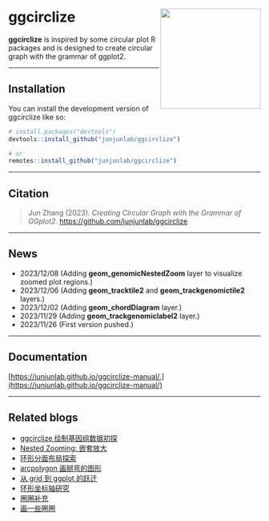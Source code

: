 # ggcirclize <img src="data/tracks.svg" align="right" height="200" />
 
<!-- badges: start -->

**ggcirclize** is inspired by some circular plot R packages and is designed to create circular graph with the grammar of ggplot2.

<!-- badges: end -->

---

## Installation

You can install the development version of ggcirclize like so:

``` r
# install.packages("devtools")
devtools::install_github("junjunlab/ggcirclize")

# or
remotes::install_github("junjunlab/ggcirclize")
```

---

## Citation

> Jun Zhang (2023). *Creating Circular Graph with the Grammar of GGplot2.*  https://github.com/junjunlab/ggcirclize

---

## News

- 2023/12/08  (Adding **geom_genomicNestedZoom** layer to visualize zoomed plot regions.)
- 2023/12/06  (Adding **geom_tracktile2** and **geom_trackgenomictile2** layers.)
- 2023/12/02  (Adding **geom_chordDiagram** layer.)
- 2023/11/29  (Adding **geom_trackgenomiclabel2** layer.)
- 2023/11/26  (First version pushed.)
---

## Documentation

[https://junjunlab.github.io/ggcirclize-manual/.](https://junjunlab.github.io/ggcirclize-manual/)

---

## Related blogs

- [ggcirclize 绘制基因组数据初探](https://mp.weixin.qq.com/s?__biz=MzkyMTI1MTYxNA==&mid=2247510637&idx=1&sn=e9d02f505f0b69fc8735980a3aa59ca7&chksm=c184901cf6f3190a5de6abaec2c4a353f68b9dff9a29bd453f7b71bb69ff209c4f79c7484f48&token=1656012957&lang=zh_CN#rd)
- [Nested Zooming: 嵌套放大](https://mp.weixin.qq.com/s?__biz=MzkyMTI1MTYxNA==&mid=2247510595&idx=1&sn=364f5064994bf08891d06cea0d6c8d13&chksm=c1849032f6f31924e1cf67ed6a793a7c7e1cfc8f4c86930d8d923ba04085fe60d0fb099dd586&token=1656012957&lang=zh_CN#rd)
- [环形分面布局探索](https://mp.weixin.qq.com/s?__biz=MzkyMTI1MTYxNA==&mid=2247510570&idx=1&sn=9bb8e881fc4aecd5eed8a778d0389453&chksm=c184905bf6f3194d7109d94badfee405ebd5dfc50d692b65072629e093ec26eb7c469bf01b13&token=1656012957&lang=zh_CN#rd)
- [arcpolygon 画掰弯的图形](https://mp.weixin.qq.com/s?__biz=MzkyMTI1MTYxNA==&mid=2247510542&idx=1&sn=d879dd0d564350f138de7f9432aa39df&chksm=c184907ff6f31969434cb41e70e970925af43bac29133793312e426f42dcf26ed7aeb292b4df&token=1656012957&lang=zh_CN#rd)
- [从 grid 到 ggplot 的跃迁](https://mp.weixin.qq.com/s?__biz=MzkyMTI1MTYxNA==&mid=2247510471&idx=1&sn=575f2b70b59ae561983f913a484bb86d&chksm=c18493b6f6f31aa0c2973537e8f0c3e528ef229dd65c9882c085f253586601ae606165d39be1&token=1656012957&lang=zh_CN#rd)
- [环形坐标轴研究](https://mp.weixin.qq.com/s?__biz=MzkyMTI1MTYxNA==&mid=2247510412&idx=1&sn=48a962270d05ee40af30f9295192d4f3&chksm=c18493fdf6f31aebba6a59f3d811915b0e51bc02d031d61b84c69eea14af4d1c5a4f11dec8a0&token=1656012957&lang=zh_CN#rd)
- [圈圈补充](https://mp.weixin.qq.com/s?__biz=MzkyMTI1MTYxNA==&mid=2247510297&idx=1&sn=9232131249c4cb2cc76f835f924bd47e&chksm=c1849368f6f31a7eb57b2c55cdf8a8c11a932147352414845361cba1e94afac91ce541b7ef43&token=1656012957&lang=zh_CN#rd)
- [画一些圈圈](https://mp.weixin.qq.com/s?__biz=MzkyMTI1MTYxNA==&mid=2247510275&idx=1&sn=d4c77bf68fe00e941dc138ec91bdc46d&chksm=c1849372f6f31a6406981ab57abae8c46d04a255b4288a93509dae26c42e4dd82a519edea531&token=1656012957&lang=zh_CN#rd)
